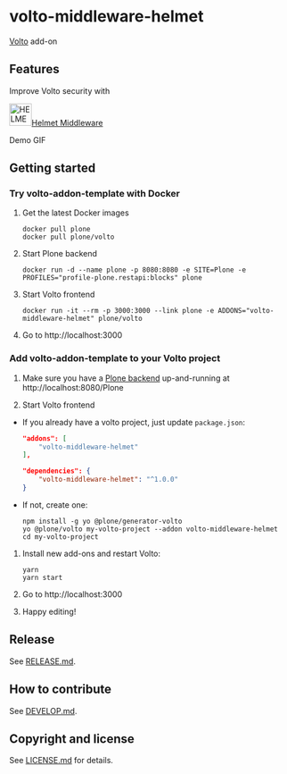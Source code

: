 # volto-middleware-helmet

[Volto](https://github.com/plone/volto) add-on

## Features



Improve Volto security with 

<a href="https://helmetjs.github.io/"><img src="https://avatars.githubusercontent.com/u/8338613" width="40" alt="HELMET">Helmet Middleware</a>

Demo GIF

## Getting started

### Try volto-addon-template with Docker

1. Get the latest Docker images

   ```
   docker pull plone
   docker pull plone/volto
   ```

1. Start Plone backend
   ```
   docker run -d --name plone -p 8080:8080 -e SITE=Plone -e PROFILES="profile-plone.restapi:blocks" plone
   ```

1. Start Volto frontend

   ```
   docker run -it --rm -p 3000:3000 --link plone -e ADDONS="volto-middleware-helmet" plone/volto
   ```

1. Go to http://localhost:3000

### Add volto-addon-template to your Volto project

1. Make sure you have a [Plone backend](https://plone.org/download) up-and-running at http://localhost:8080/Plone

1. Start Volto frontend

* If you already have a volto project, just update `package.json`:

   ```JSON
   "addons": [
       "volto-middleware-helmet"
   ],

   "dependencies": {
       "volto-middleware-helmet": "^1.0.0"
   }
   ```

* If not, create one:

   ```
   npm install -g yo @plone/generator-volto
   yo @plone/volto my-volto-project --addon volto-middleware-helmet
   cd my-volto-project
   ```

1. Install new add-ons and restart Volto:

   ```
   yarn
   yarn start
   ```

1. Go to http://localhost:3000

1. Happy editing!

## Release

See [RELEASE.md](https://github.com/collcetive/volto-middleware-helmet/blob/master/RELEASE.md).

## How to contribute

See [DEVELOP.md](https://github.com/collcetive/volto-middleware-helmet/blob/master/DEVELOP.md).

## Copyright and license

See [LICENSE.md](https://github.com/collcetive/volto-middleware-helmet/blob/master/LICENSE.md) for details.

